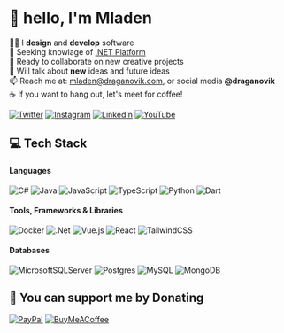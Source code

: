 # 👋 hello, I'm Mladen

👨‍💻 I **design** and **develop** software<br><!-- -🔭 I’m currently working on **Integrations** with [MuleSoft](https://www.mulesoft.com) technology<br>-->🌱 Seeking knowlage of [.NET Platform](https://dotnet.microsoft.com)<br>🤝 Ready to collaborate on new creative projects <!-- - 🤔 I’m looking for help with building a [Day32](https://github.com/draganovik/Day32) platform --><br>💬 Will talk about **new** ideas and future ideas<br>📫 Reach me at: mladen@draganovik.com, or social media **@draganovik**<br>☕️ If you want to hang out, let's meet for coffee!

[![Twitter](https://img.shields.io/badge/Twitter-1DA1F2?style=for-the-badge&logo=twitter&logoColor=white)](https://twitter.com/draganovik) [![Instagram](https://img.shields.io/badge/Instagram-E4405F?style=for-the-badge&logo=instagram&logoColor=white)](https://instagram.com/draganovik) [![LinkedIn](https://img.shields.io/badge/LinkedIn-0077B5?style=for-the-badge&logo=linkedin&logoColor=white)](https://linkedin.com/in/draganovik) [![YouTube](https://img.shields.io/badge/YouTube-FF0000?style=for-the-badge&logo=youtube&logoColor=white)](https://youtube.com/@draganovik)

## 💻 Tech Stack

#### Languages

![C#](https://img.shields.io/badge/c%23-%23239120.svg?style=for-the-badge&logo=c-sharp&logoColor=white) ![Java](https://img.shields.io/badge/java-%23ED8B00.svg?style=for-the-badge&logo=java&logoColor=white) ![JavaScript](https://img.shields.io/badge/javascript-%23323330.svg?style=for-the-badge&logo=javascript&logoColor=%23F7DF1E) ![TypeScript](https://img.shields.io/badge/typescript-%23007ACC.svg?style=for-the-badge&logo=typescript&logoColor=white) ![Python](https://img.shields.io/badge/python-3670A0?style=for-the-badge&logo=python&logoColor=ffdd54) ![Dart](https://img.shields.io/badge/dart-%230175C2.svg?style=for-the-badge&logo=dart&logoColor=white)

#### Tools, Frameworks & Libraries

![Docker](https://img.shields.io/badge/docker-%230db7ed.svg?style=for-the-badge&logo=docker&logoColor=white) ![.Net](https://img.shields.io/badge/.NET-5C2D91?style=for-the-badge&logo=.net&logoColor=white) ![Vue.js](https://img.shields.io/badge/vuejs-%2335495e.svg?style=for-the-badge&logo=vuedotjs&logoColor=%234FC08D) ![React](https://img.shields.io/badge/react-%2320232a.svg?style=for-the-badge&logo=react&logoColor=%2361DAFB) ![TailwindCSS](https://img.shields.io/badge/tailwindcss-%2338B2AC.svg?style=for-the-badge&logo=tailwind-css&logoColor=white)

#### Databases

![MicrosoftSQLServer](https://img.shields.io/badge/Microsoft%20SQL%20Sever-CC2927?style=for-the-badge&logo=microsoft%20sql%20server&logoColor=white) ![Postgres](https://img.shields.io/badge/postgres-%23316192.svg?style=for-the-badge&logo=postgresql&logoColor=white) ![MySQL](https://img.shields.io/badge/mysql-%2300f.svg?style=for-the-badge&logo=mysql&logoColor=white) ![MongoDB](https://img.shields.io/badge/MongoDB-%234ea94b.svg?style=for-the-badge&logo=mongodb&logoColor=white)

## 💸 You can support me by Donating

[![PayPal](https://img.shields.io/badge/PayPal-00457C?style=for-the-badge&logo=paypal&logoColor=white)](https://paypal.me/draganovik)
[![BuyMeACoffee](https://img.shields.io/badge/Buy%20Me%20a%20Coffee-ffdd00?style=for-the-badge&logo=buy-me-a-coffee&logoColor=black)](https://buymeacoffee.com/draganovik)

<!-- [![Patreon](https://img.shields.io/badge/Patreon-F96854?style=for-the-badge&logo=patreon&logoColor=white)](https://patreon.com/draganovik) -->

<!-- Proudly created with GPRM ( https://gprm.itsvg.in ) -->
